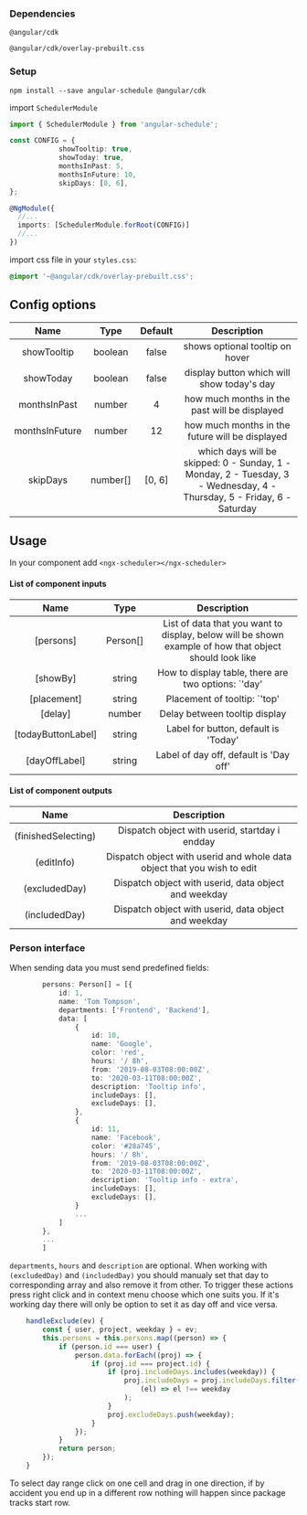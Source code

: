 ### Dependencies

`@angular/cdk`

`@angular/cdk/overlay-prebuilt.css`

### Setup

`npm install --save angular-schedule @angular/cdk`

import `SchedulerModule`

```typescript
import { SchedulerModule } from 'angular-schedule';

const CONFIG = {
    		showTooltip: true,
			showToday: true,
			monthsInPast: 5,
			monthsInFuture: 10,
			skipDays: [0, 6],
};

@NgModule({
  //...
  imports: [SchedulerModule.forRoot(CONFIG)]
  //...
})
```

import css file in your `styles.css`:

```css
@import '~@angular/cdk/overlay-prebuilt.css';
```

## Config options

|      Name      |   Type   | Default |                                                      Description                                                       |
| :------------: | :------: | :-----: | :--------------------------------------------------------------------------------------------------------------------: |
|  showTooltip   | boolean  |  false  |                                            shows optional tooltip on hover                                             |
|   showToday    | boolean  |  false  |                                       display button which will show today's day                                       |
|  monthsInPast  |  number  |    4    |                                     how much months in the past will be displayed                                      |
| monthsInFuture |  number  |   12    |                                    how much months in the future will be displayed                                     |
|    skipDays    | number[] | [0, 6]  | which days will be skipped: 0 - Sunday, 1 - Monday, 2 - Tuesday, 3 - Wednesday, 4 - Thursday, 5 - Friday, 6 - Saturday |

## Usage

In your component add `<ngx-scheduler></ngx-scheduler>`

#### List of component inputs

|        Name        |   Type   |                                              Description                                               |
| :----------------: | :------: | :----------------------------------------------------------------------------------------------------: |
|     [persons]      | Person[] | List of data that you want to display, below will be shown example of how that object should look like |
|      [showBy]      |  string  |                     How to display table, there are two options: `'day' | 'month'`                     |
|    [placement]     |  string  |                      Placement of tooltip: `'top' | 'bottom' | 'left' | 'right'`                       |
|      [delay]       |  number  |                                     Delay between tooltip display                                      |
| [todayButtonLabel] |  string  |                                  Label for button, default is 'Today'                                  |
|   [dayOffLabel]    |  string  |                                 Label of day off, default is 'Day off'                                 |

#### List of component outputs

|        Name         |                               Description                               |
| :-----------------: | :---------------------------------------------------------------------: |
| (finishedSelecting) |             Dispatch object with userid, startday i endday              |
|     (editInfo)      | Dispatch object with userid and whole data object that you wish to edit |
|    (excludedDay)    |          Dispatch object with userid, data object and weekday           |
|    (includedDay)    |          Dispatch object with userid, data object and weekday           |

### Person interface

When sending data you must send predefined fields:

```typescript
		persons: Person[] = [{
			id: 1,
			name: 'Tom Tompson',
			departments: ['Frontend', 'Backend'],
			data: [
				{
					id: 10,
					name: 'Google',
					color: 'red',
					hours: '/ 8h',
					from: '2019-08-03T08:00:00Z',
					to: '2020-03-11T08:00:00Z',
					description: 'Tooltip info',
					includeDays: [],
					excludeDays: [],
				},
				{
					id: 11,
					name: 'Facebook',
					color: '#28a745',
					hours: '/ 8h',
					from: '2019-08-03T08:00:00Z',
					to: '2020-03-11T08:00:00Z',
					description: 'Tooltip info - extra',
					includeDays: [],
					excludeDays: [],
				}
				...
			]
		},
		...
		]
```

`departments`, `hours` and `description` are optional. When working with `(excludedDay)` and `(includedDay)` you should manualy set that day to corresponding array and also remove it from other. To trigger these actions press right click and in context menu choose which one suits you. If it's working day there will only be option to set it as day off and vice versa.

```typescript
	handleExclude(ev) {
		const { user, project, weekday } = ev;
		this.persons = this.persons.map((person) => {
			if (person.id === user) {
				person.data.forEach((proj) => {
					if (proj.id === project.id) {
						if (proj.includeDays.includes(weekday)) {
							proj.includeDays = proj.includeDays.filter(
								(el) => el !== weekday
							);
						}
						proj.excludeDays.push(weekday);
					}
				});
			}
			return person;
		});
	}
```

To select day range click on one cell and drag in one direction, if by accident you end up in a different row nothing will happen since package tracks start row.
